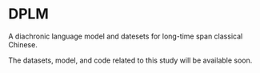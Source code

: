# DPLM
A diachronic language model and datesets for long-time span classical Chinese.

The datasets, model, and code related to this study will be available soon.
